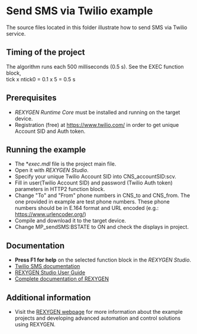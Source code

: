Send SMS via Twilio example
===========================

The source files located in this folder illustrate how to send SMS via Twilio service.

## Timing of the project ##
The algorithm runs each 500 milliseconds (0.5 s). See the EXEC function block,  
tick x ntick0 = 0.1 x 5 = 0.5 s

## Prerequisites ##
- *REXYGEN Runtime Core* must be installed and running on the target device.
- Registration (free) at https://www.twilio.com/ in order to get unique Account SID and Auth token.

## Running the example ##
- The **exec.mdl* file is the project main file.
- Open it with *REXYGEN Studio*.
- Specify your unique Twilio Account SID into CNS_accountSID:scv.
- Fill in user(Twilio Account SID) and password (Twilio Auth token) parameters in HTTP2 function block.
- Change "To" and "From" phone numbers in CNS_to and CNS_from. The one provided in example are test phone numbers. These phone numbers should be in E.164 format and URL encoded (e.g.: https://www.urlencoder.org/)
- Compile and download it to the target device.
- Change MP_sendSMS:BSTATE to ON and check the displays in project.

## Documentation ##
- **Press F1 for help** on the selected function block in the *REXYGEN Studio*.
- [Twilio SMS documentation](https://www.twilio.com/docs/sms)
- [REXYGEN Studio User Guide](https://www.rexygen.com/doc/PDF/ENGLISH/RexygenStudio_ENG.pdf)
- [Complete documentation of REXYGEN](http://www.rexygen.com/documentation-and-support)

## Additional information ##
- Visit the [REXYGEN webpage](http://www.rexygen.com) 
for more information about the example projects and developing advanced 
automation and control solutions using REXYGEN.